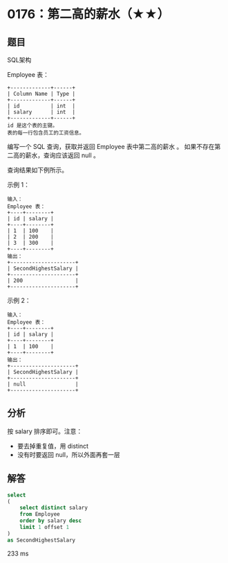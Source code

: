 # 0176：第二高的薪水（★★）


## 题目

SQL架构

Employee 表：

	+-------------+------+
	| Column Name | Type |
	+-------------+------+
	| id          | int  |
	| salary      | int  |
	+-------------+------+
	id 是这个表的主键。
	表的每一行包含员工的工资信息。
 

编写一个 SQL 查询，获取并返回 Employee 表中第二高的薪水 。
如果不存在第二高的薪水，查询应该返回 null 。

查询结果如下例所示。

 

示例 1：

	输入：
	Employee 表：
	+----+--------+
	| id | salary |
	+----+--------+
	| 1  | 100    |
	| 2  | 200    |
	| 3  | 300    |
	+----+--------+
	输出：
	+---------------------+
	| SecondHighestSalary |
	+---------------------+
	| 200                 |
	+---------------------+

示例 2：

	输入：
	Employee 表：
	+----+--------+
	| id | salary |
	+----+--------+
	| 1  | 100    |
	+----+--------+
	输出：
	+---------------------+
	| SecondHighestSalary |
	+---------------------+
	| null                |
	+---------------------+

## 分析

按 salary 排序即可。注意：
- 要去掉重复值，用 distinct
- 没有时要返回 null，所以外面再套一层
 
## 解答

```sql
select
(
    select distinct salary
    from Employee
    order by salary desc
    limit 1 offset 1
)
as SecondHighestSalary 
```
233 ms



